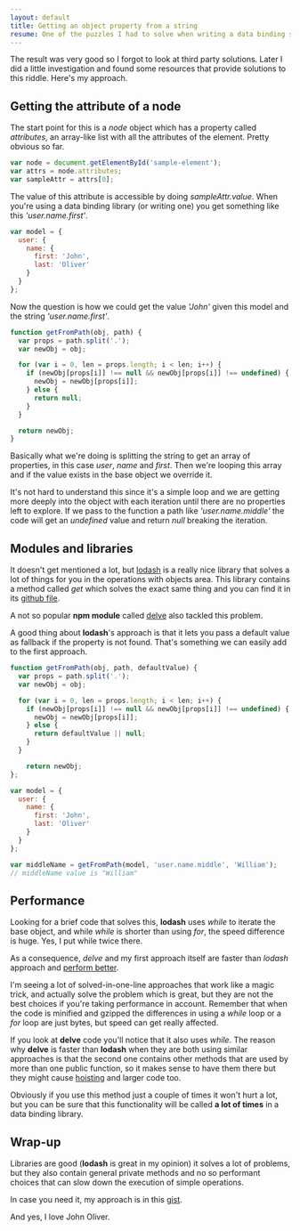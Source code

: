 ```yaml
---
layout: default
title: Getting an object property from a string
resume: One of the puzzles I had to solve when writing a data binding script was how to get the value of a property from the value of an attribute. As always, I decided to go my own way before looking for other solutions.
---
```


The result was very good so I forgot to look at third party solutions. Later I did a little investigation and found some resources that provide solutions to this riddle. Here's my approach.

## Getting the attribute of a node

The start point for this is a *node* object which has a property called *attributes*, an array-like list with all the attributes of the element. Pretty obvious so far.

```js
var node = document.getElementById('sample-element');
var attrs = node.attributes;
var sampleAttr = attrs[0];
```

The value of this attribute is accessible by doing *sampleAttr.value*. When you're using a data binding library (or writing one) you get something like this *'user.name.first'*.

```js
var model = {
  user: {
    name: {
      first: 'John',
      last: 'Oliver'
    }
  }
};
```
Now the question is how we could get the value *'John'* given this model and the string *'user.name.first'*.

```js
function getFromPath(obj, path) {
  var props = path.split('.');
  var newObj = obj;

  for (var i = 0, len = props.length; i < len; i++) {
    if (newObj[props[i]] !== null && newObj[props[i]] !== undefined) {
      newObj = newObj[props[i]];
    } else {
      return null;
    }
  }

  return newObj;
}
```

Basically what we're doing is splitting the string to get an array of properties, in this case *user*, *name* and *first*. Then we're looping this array and if the value exists in the base object we override it.

It's not hard to understand this since it's a simple loop and we are getting more deeply into the object with each iteration until there are no properties left to explore. If we pass to the function a path like *'user.name.middle'* the code will get an *undefined* value and return *null* breaking the iteration.


## Modules and libraries

It doesn't get mentioned a lot, but <a href="https://lodash.com/" target="_blank">lodash</a> is a really nice library that solves a lot of things for you in the operations with objects area. This library contains a method called *get* which solves the exact same thing and you can find it in its <a href="https://github.com/lodash/lodash/blob/master/lodash.js#L9386" target="_blank">github file</a>.

A not so popular **npm module** called <a href="https://www.npmjs.com/package/delve" target="_blank">delve</a> also tackled this problem.

A good thing about **lodash**'s approach is that it lets you pass a default value as fallback if the property is not found. That's something we can easily add to the first approach.

```js
function getFromPath(obj, path, defaultValue) {
  var props = path.split('.');
  var newObj = obj;

  for (var i = 0, len = props.length; i < len; i++) {
    if (newObj[props[i]] !== null && newObj[props[i]] !== undefined) {
      newObj = newObj[props[i]];
    } else {
      return defaultValue || null;
    }
  }

    return newObj;
};

var model = {
  user: {
    name: {
      first: 'John',
      last: 'Oliver'
    }
  }
};

var middleName = getFromPath(model, 'user.name.middle', 'William');
// middleName value is "William"
```

## Performance

Looking for a brief code that solves this, **lodash** uses *while* to iterate the base object, and while *while* is shorter than using *for*, the speed difference is huge. Yes, I put while twice there.

As a consequence, *delve* and my first approach itself are faster than *lodash* approach and <a href="http://jsperf.com/lodash-get-vs-monster-method/2" target="_blank">perform better</a>.

I'm seeing a lot of solved-in-one-line approaches that work like a magic trick, and actually solve the problem which is great, but they are not the best choices if you're taking performance in account. Remember that when the code is minified and gzipped the differences in using a *while* loop or a *for* loop are just bytes, but speed can get really affected.

If you look at **delve** code you'll notice that it also uses *while*. The reason why **delve** is faster than **lodash** when they are both using similar approaches is that the second one contains other methods that are used by more than one public function, so it makes sense to have them there but they might cause <a href="http://jsforallof.us/2014/09/19/hoisting/" target="_blank">hoisting</a> and larger code too.

Obviously if you use this method just a couple of times it won't hurt a lot, but you can be sure that this functionality will be called **a lot of times** in a data binding library.


## Wrap-up

Libraries are good (**lodash** is great in my opinion) it solves a lot of problems, but they also contain general private methods and no so performant choices that can slow down the execution of simple operations.

In case you need it, my approach is in this <a href="https://gist.github.com/jeremenichelli/63b75db9434272b16d1d" target="_blank">gist</a>.

And yes, I love John Oliver.
